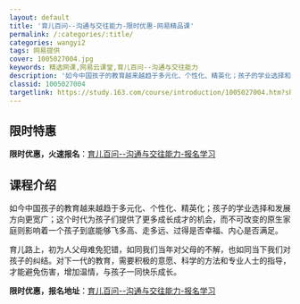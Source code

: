 ```yaml
---
layout: default
title: '育儿百问--沟通与交往能力-限时优惠-网易精品课'
permalink: /:categories/:title/
categories: wangyi2
tags: 网易提供
cover: 1005027004.jpg
keywords: 精选网课,网易云课堂,育儿百问--沟通与交往能力
description: '如今中国孩子的教育越来越趋于多元化、个性化、精英化；孩子的学业选择和发展方向更宽广；这个时代为孩子们提供了更多成长成才的'
classid: 1005027004
targetlink: https://study.163.com/course/introduction/1005027004.htm?share=1&shareId=1025206652&utm_campaign=share&utm_medium=iphoneShare&utm_source=&utm_u=1025206652
---
```


## 限时特惠

**限时优惠，火速报名**：[育儿百问--沟通与交往能力-报名学习](https://study.163.com/course/introduction/1005027004.htm?share=1&shareId=1025206652&utm_campaign=share&utm_medium=iphoneShare&utm_source=&utm_u=1025206652)

## 课程介绍

如今中国孩子的教育越来越趋于多元化、个性化、精英化；孩子的学业选择和发展方向更宽广；这个时代为孩子们提供了更多成长成才的机会，而不可改变的原生家庭则影响着一个孩子到底能够飞多高、走多远、过得是否幸福、内心是否满足。

育儿路上，初为人父母难免犯错，如同我们当年对父母的不解，也如同当下我们对孩子的纠结。对下一代的教育，需要积极的意愿、科学的方法和专业人士的指导，才能避免伤害，增加温情，与孩子一同快乐成长。

**限时优惠，报名地址**：[育儿百问--沟通与交往能力-报名学习](https://study.163.com/course/introduction/1005027004.htm?share=1&shareId=1025206652&utm_campaign=share&utm_medium=iphoneShare&utm_source=&utm_u=1025206652)

